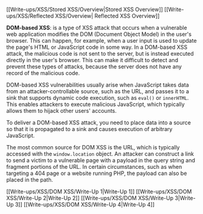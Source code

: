 [[Write-ups/XSS/Stored XSS/Overview|Stored XSS Overview]]
[[Write-ups/XSS/Reflected XSS/Overview| Reflected XSS Overview]]

**DOM-based XSS**: is a type of XSS attack that occurs when a vulnerable web application modifies the DOM (Document Object Model) in the user's browser. This can happen, for example, when a user input is used to update the page's HTML or JavaScript code in some way. In a DOM-based XSS attack, the malicious code is not sent to the server, but is instead executed directly in the user's browser. This can make it difficult to detect and prevent these types of attacks, because the server does not have any record of the malicious code.

DOM-based XSS vulnerabilities usually arise when JavaScript takes data from an attacker-controllable source, such as the URL, and passes it to a sink that supports dynamic code execution, such as `eval()` or `innerHTML`. This enables attackers to execute malicious JavaScript, which typically allows them to hijack other users' accounts.

To deliver a DOM-based XSS attack, you need to place data into a source so that it is propagated to a sink and causes execution of arbitrary JavaScript.

The most common source for DOM XSS is the URL, which is typically accessed with the `window.location` object. An attacker can construct a link to send a victim to a vulnerable page with a payload in the query string and fragment portions of the URL. In certain circumstances, such as when targeting a 404 page or a website running PHP, the payload can also be placed in the path.

[[Write-ups/XSS/DOM XSS/Write-Up 1|Write-Up 1]]
[[Write-ups/XSS/DOM XSS/Write-Up 2|Write-Up 2]]
[[Write-ups/XSS/DOM XSS/Write-Up 3|Write-Up 3]]
[[Write-ups/XSS/DOM XSS/Write-Up 4|Write-Up 4]]
